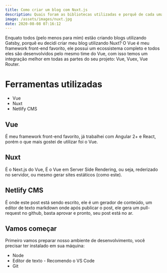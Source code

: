 ```yaml
---
title: Como criar um blog com Nuxt.js
description: Quais foram as bibliotecas utilizadas e porquê de cada uma delas.
image: /assets/images/nuxt.jpg
date: 2020-08-08 07:16:12
---
```

Enquato todos (pelo menos para mim) estão criando blogs utilizando Gatsby, porquê eu decidi criar meu blog utilizando Nuxt? O Vue é meu framework front-end favorito, ele possui um ecossistema completo e todos eles são desenvolvidos pelo mesmo time do Vue, com isso temos um integração melhor em todas as partes do seu projeto: Vue, Vuex, Vue Router.

# Ferramentas utilizadas

- Vue
- Nuxt
- Netlify CMS

## Vue
É meu framework front-end favorito, já trabalhei com Angular 2+ e React, porém o que mais gostei de utilizar foi o Vue.

## Nuxt 
É o Next.js do Vue, É o Vue em Server Side Rendering, ou seja, rederizado no servidor, ou mesmo gerar sites estáticos (como este).

## Netlify CMS
É onde este post está sendo escrito, ele é um gerador de conteúdo, um editor de texto markdown onde após publicar o post, ele gera um pull-request no github, basta aprovar e pronto, seu post está no ar.

## Vamos começar
Primeiro vamos preparar nosso ambiente de desenvolvimento, você precisar ter instalado em sua máquina:
- Node
- Editor de texto - Recomendo o VS Code
- Git
